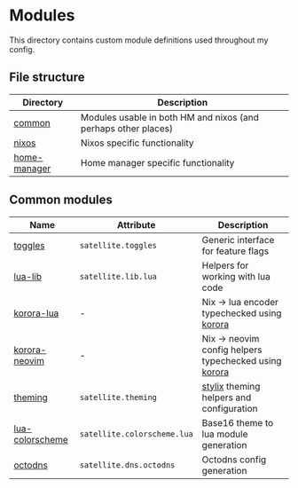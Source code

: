 # Modules

This directory contains custom module definitions used throughout my config.

## File structure

| Directory                      | Description                                                    |
| ------------------------------ | -------------------------------------------------------------- |
| [common](./common)             | Modules usable in both HM and nixos (and perhaps other places) |
| [nixos](./nixos)               | Nixos specific functionality                                   |
| [home-manager](./home-manager) | Home manager specific functionality                            |

## Common modules

| Name                                            | Attribute                   | Description                                                                                   |
| ----------------------------------------------- | --------------------------- | --------------------------------------------------------------------------------------------- |
| [toggles](./common/toggles.nix)                 | `satellite.toggles`         | Generic interface for feature flags                                                           |
| [lua-lib](./common/lua-lib.nix)                 | `satellite.lib.lua`         | Helpers for working with lua code                                                             |
| [korora-lua](./common/korora-lua.nix)           | -                           | Nix -> lua encoder typechecked using [korora](https://github.com/adisbladis/korora)           |
| [korora-neovim](./common/korora-neovim.nix)     | -                           | Nix -> neovim config helpers typechecked using [korora](https://github.com/adisbladis/korora) |
| [theming](./common/theming.nix)                 | `satellite.theming`         | [stylix](https://github.com/danth/stylix) theming helpers and configuration                   |
| [lua-colorscheme](./common/lua-colorscheme.nix) | `satellite.colorscheme.lua` | Base16 theme to lua module generation                                                         |
| [octodns](./common/octodns.nix)                 | `satellite.dns.octodns`     | Octodns config generation                                                                     |
